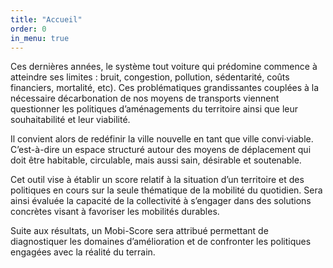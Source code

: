 ```yaml
---
title: "Accueil"
order: 0
in_menu: true
---
```

Ces dernières années, le système tout voiture qui prédomine commence à atteindre ses 
limites : bruit, congestion, pollution, sédentarité, coûts financiers, mortalité, etc). Ces 
problématiques grandissantes couplées à la nécessaire décarbonation de nos moyens de 
transports viennent questionner les politiques d’aménagements du territoire ainsi que leur 
souhaitabilité et leur viabilité.


Il convient alors de redéfinir la ville nouvelle en tant que ville convi·viable. C’est-à-dire un 
espace structuré autour des moyens de déplacement qui doit être habitable, circulable, 
mais aussi sain, désirable et soutenable.


Cet outil vise à établir un score relatif à la situation d’un territoire et des politiques en
cours sur la seule thématique de la mobilité du quotidien. Sera ainsi évaluée la capacité de 
la collectivité à s’engager dans des solutions concrètes visant à favoriser les mobilités 
durables.


Suite aux résultats, un Mobi-Score sera attribué permettant de diagnostiquer les domaines
d’amélioration et de confronter les politiques engagées avec la réalité du terrain. 